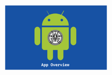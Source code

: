 <p align="center" width="100%"><a name = "App Overview" href="https://youtu.be/ZpJ9pTAluqA"><img src="https://github.com/ErnoMitrovic/WebSeekers/blob/main/fig/App_Overview.png" alt="App Overview  YouTube Video" width="65%"></a></p>
